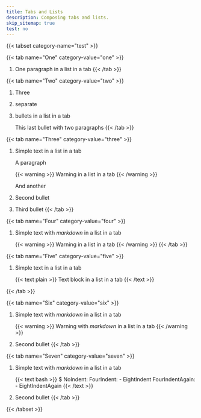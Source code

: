 ```yaml
---
title: Tabs and Lists
description: Composing tabs and lists.
skip_sitemap: true
test: no
---
```


{{< tabset category-name="test" >}}

{{< tab name="One" category-value="one" >}}
1. One paragraph in a list in a tab
{{< /tab >}}

{{< tab name="Two" category-value="two" >}}
1. Three

1. separate

1. bullets in a list in a tab

    This last bullet with two paragraphs
{{< /tab >}}

{{< tab name="Three" category-value="three" >}}
1. Simple text in a list in a tab

    A paragraph

    {{< warning >}}
    Warning in a list in a tab
    {{< /warning >}}

    And another

1. Second bullet

1. Third bullet
{{< /tab >}}

{{< tab name="Four" category-value="four" >}}
1. Simple text with _markdown_ in a list in a tab

    {{< warning >}}
    Warning in a list in a tab
    {{< /warning >}}
{{< /tab >}}

{{< tab name="Five" category-value="five" >}}
1. Simple text in a list in a tab

    {{< text plain >}}
    Text block in a list in a tab
    {{< /text >}}

{{< /tab >}}

{{< tab name="Six" category-value="six" >}}
1. Simple text with _markdown_ in a list in a tab

    {{< warning >}}
    Warning with _markdown_ in a list in a tab
    {{< /warning >}}

1. Second bullet
{{< /tab >}}

{{< tab name="Seven" category-value="seven" >}}
1. Simple text with _markdown_ in a list in a tab

    {{< text bash >}}
    $ NoIndent:
        FourIndent:
            - EightIndent
        FourIndentAgain:
            - EightIndentAgain
    {{< /text >}}

1. Second bullet
{{< /tab >}}

{{< /tabset >}}
